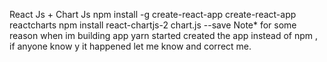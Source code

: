 React Js + Chart Js
npm install -g create-react-app
create-react-app reactcharts
npm install react-chartjs-2 chart.js --save 
Note* for some reason when im building app yarn started created the app instead of npm , if anyone know y it happened let me know and correct me.
